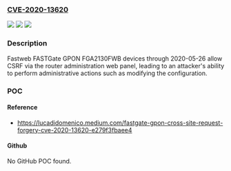 ### [CVE-2020-13620](https://cve.mitre.org/cgi-bin/cvename.cgi?name=CVE-2020-13620)
![](https://img.shields.io/static/v1?label=Product&message=n%2Fa&color=blue)
![](https://img.shields.io/static/v1?label=Version&message=n%2Fa&color=blue)
![](https://img.shields.io/static/v1?label=Vulnerability&message=n%2Fa&color=brighgreen)

### Description

Fastweb FASTGate GPON FGA2130FWB devices through 2020-05-26 allow CSRF via the router administration web panel, leading to an attacker's ability to perform administrative actions such as modifying the configuration.

### POC

#### Reference
- https://lucadidomenico.medium.com/fastgate-gpon-cross-site-request-forgery-cve-2020-13620-e279f3fbaee4

#### Github
No GitHub POC found.

